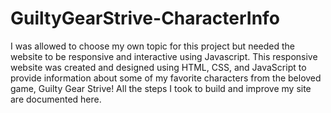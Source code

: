 # GuiltyGearStrive-CharacterInfo
I was allowed to choose my own topic for this project but needed the website to be responsive and interactive using Javascript. This responsive website was created and designed using HTML, CSS, and JavaScript to provide information about some of my favorite characters from the beloved game, Guilty Gear Strive! All the steps I took to build and improve my site are documented here.
